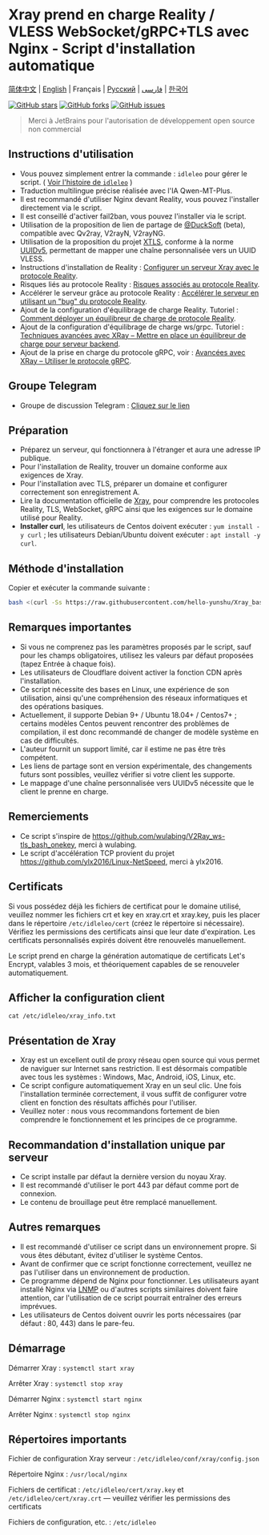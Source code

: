 # Xray prend en charge Reality / VLESS WebSocket/gRPC+TLS avec Nginx - Script d'installation automatique

[简体中文](/README.md) | [English](/languages/en/README.md) | Français | [Русский](/languages/ru/README.md) | [فارسی](/languages/fa/README.md) | [한국어](/languages/ko/README.md)

[![GitHub stars](https://img.shields.io/github/stars/hello-yunshu/Xray_bash_onekey?color=%230885ce)](https://github.com/hello-yunshu/Xray_bash_onekey/stargazers) [![GitHub forks](https://img.shields.io/github/forks/hello-yunshu/Xray_bash_onekey?color=%230885ce)](https://github.com/hello-yunshu/Xray_bash_onekey/network) [![GitHub issues](https://img.shields.io/github/issues/hello-yunshu/Xray_bash_onekey)](https://github.com/hello-yunshu/Xray_bash_onekey/issues)

> Merci à JetBrains pour l'autorisation de développement open source non commercial

## Instructions d'utilisation

* Vous pouvez simplement entrer la commande : `idleleo` pour gérer le script. ( [Voir l'histoire de `idleleo`](https://github.com/hello-yunshu/Xray_bash_onekey/wiki/Backstory#la-voie-immortelle-didleleo) )
* Traduction multilingue précise réalisée avec l'IA Qwen-MT-Plus.
* Il est recommandé d'utiliser Nginx devant Reality, vous pouvez l'installer directement via le script.
* Il est conseillé d'activer fail2ban, vous pouvez l'installer via le script.
* Utilisation de la proposition de lien de partage de [@DuckSoft](https://github.com/DuckSoft) (beta), compatible avec Qv2ray, V2rayN, V2rayNG.
* Utilisation de la proposition du projet [XTLS](https://github.com/XTLS/Xray-core/issues/158), conforme à la norme [UUIDv5](https://tools.ietf.org/html/rfc4122#section-4.3), permettant de mapper une chaîne personnalisée vers un UUID VLESS.
* Instructions d'installation de Reality : [Configurer un serveur Xray avec le protocole Reality](https://hey.run/archives/da-jian-xray-reality-xie-yi-fu-wu-qi).
* Risques liés au protocole Reality : [Risques associés au protocole Reality](https://hey.run/archives/reality-xie-yi-de-feng-xian).
* Accélérer le serveur grâce au protocole Reality : [Accélérer le serveur en utilisant un "bug" du protocole Reality](https://hey.run/archives/use-reality).
* Ajout de la configuration d'équilibrage de charge Reality. Tutoriel : [Comment déployer un équilibreur de charge de protocole Reality](https://hey.run/archives/bushu-reality-balance).
* Ajout de la configuration d'équilibrage de charge ws/grpc. Tutoriel : [Techniques avancées avec XRay – Mettre en place un équilibreur de charge pour serveur backend](https://hey.run/archives/xrayjin-jie-wan-fa---da-jian-hou-duan-fu-wu-qi-fu-zai-jun-heng).
* Ajout de la prise en charge du protocole gRPC, voir : [Avancées avec XRay – Utiliser le protocole gRPC](https://hey.run/archives/xrayjin-jie-wan-fa---shi-yong-grpcxie-yi).

## Groupe Telegram

* Groupe de discussion Telegram : [Cliquez sur le lien](https://t.me/+48VSqv7xIIFmZDZl)

## Préparation

* Préparez un serveur, qui fonctionnera à l'étranger et aura une adresse IP publique.
* Pour l'installation de Reality, trouver un domaine conforme aux exigences de Xray.
* Pour l'installation avec TLS, préparer un domaine et configurer correctement son enregistrement A.
* Lire la documentation officielle de [Xray](https://xtls.github.io), pour comprendre les protocoles Reality, TLS, WebSocket, gRPC ainsi que les exigences sur le domaine utilisé pour Reality.
* **Installer curl**, les utilisateurs de Centos doivent exécuter : `yum install -y curl` ; les utilisateurs Debian/Ubuntu doivent exécuter : `apt install -y curl`.

## Méthode d'installation

Copier et exécuter la commande suivante :

``` bash
bash <(curl -Ss https://raw.githubusercontent.com/hello-yunshu/Xray_bash_onekey/main/install.sh)
```

## Remarques importantes

* Si vous ne comprenez pas les paramètres proposés par le script, sauf pour les champs obligatoires, utilisez les valeurs par défaut proposées (tapez Entrée à chaque fois).
* Les utilisateurs de Cloudflare doivent activer la fonction CDN après l'installation.
* Ce script nécessite des bases en Linux, une expérience de son utilisation, ainsi qu'une compréhension des réseaux informatiques et des opérations basiques.
* Actuellement, il supporte Debian 9+ / Ubuntu 18.04+ / Centos7+ ; certains modèles Centos peuvent rencontrer des problèmes de compilation, il est donc recommandé de changer de modèle système en cas de difficultés.
* L'auteur fournit un support limité, car il estime ne pas être très compétent.
* Les liens de partage sont en version expérimentale, des changements futurs sont possibles, veuillez vérifier si votre client les supporte.
* Le mappage d'une chaîne personnalisée vers UUIDv5 nécessite que le client le prenne en charge.

## Remerciements

* Ce script s'inspire de <https://github.com/wulabing/V2Ray_ws-tls_bash_onekey>, merci à wulabing.
* Le script d'accélération TCP provient du projet <https://github.com/ylx2016/Linux-NetSpeed>, merci à ylx2016.

## Certificats

Si vous possédez déjà les fichiers de certificat pour le domaine utilisé, veuillez nommer les fichiers crt et key en xray.crt et xray.key, puis les placer dans le répertoire `/etc/idleleo/cert` (créez le répertoire si nécessaire). Vérifiez les permissions des certificats ainsi que leur date d'expiration. Les certificats personnalisés expirés doivent être renouvelés manuellement.

Le script prend en charge la génération automatique de certificats Let's Encrypt, valables 3 mois, et théoriquement capables de se renouveler automatiquement.

## Afficher la configuration client

`cat /etc/idleleo/xray_info.txt`

## Présentation de Xray

* Xray est un excellent outil de proxy réseau open source qui vous permet de naviguer sur Internet sans restriction. Il est désormais compatible avec tous les systèmes : Windows, Mac, Android, iOS, Linux, etc.
* Ce script configure automatiquement Xray en un seul clic. Une fois l'installation terminée correctement, il vous suffit de configurer votre client en fonction des résultats affichés pour l'utiliser.
* Veuillez noter : nous vous recommandons fortement de bien comprendre le fonctionnement et les principes de ce programme.

## Recommandation d'installation unique par serveur

* Ce script installe par défaut la dernière version du noyau Xray.
* Il est recommandé d'utiliser le port 443 par défaut comme port de connexion.
* Le contenu de brouillage peut être remplacé manuellement.

## Autres remarques

* Il est recommandé d'utiliser ce script dans un environnement propre. Si vous êtes débutant, évitez d'utiliser le système Centos.
* Avant de confirmer que ce script fonctionne correctement, veuillez ne pas l'utiliser dans un environnement de production.
* Ce programme dépend de Nginx pour fonctionner. Les utilisateurs ayant installé Nginx via [LNMP](https://lnmp.org) ou d'autres scripts similaires doivent faire attention, car l'utilisation de ce script pourrait entraîner des erreurs imprévues.
* Les utilisateurs de Centos doivent ouvrir les ports nécessaires (par défaut : 80, 443) dans le pare-feu.

## Démarrage

Démarrer Xray : `systemctl start xray`

Arrêter Xray : `systemctl stop xray`

Démarrer Nginx : `systemctl start nginx`

Arrêter Nginx : `systemctl stop nginx`

## Répertoires importants

Fichier de configuration Xray serveur : `/etc/idleleo/conf/xray/config.json`

Répertoire Nginx : `/usr/local/nginx`

Fichiers de certificat : `/etc/idleleo/cert/xray.key` et `/etc/idleleo/cert/xray.crt` — veuillez vérifier les permissions des certificats

Fichiers de configuration, etc. : `/etc/idleleo`